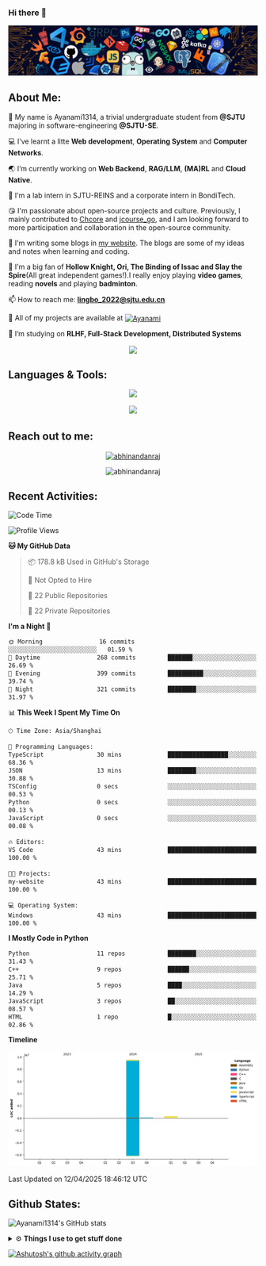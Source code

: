 ### Hi there 👋

![image](https://github.com/Ayanami1314/Ayanami1314/blob/master/assets/Programming.png)

## **About Me:**

🔭 My name is Ayanami1314, a trivial undergraduate student from **@SJTU** majoring in software-engineering **@SJTU-SE**.

💻 I’ve learnt a litte **Web development**, **Operating System** and **Computer Networks**.

🌏 I’m currently working on **Web Backend**, **RAG/LLM**, **(MA)RL** and **Cloud Native**.

👀 I'm a lab intern in SJTU-REINS and a corporate intern in BondiTech.

😘 I'm passionate about open-source projects and culture. Previously, I mainly contributed to [Chcore](https://github.com/SJTU-IPADS/OS-Course-Lab) and [jcourse_go](https://github.com/SJTU-jCourse/jcourse_go), and I am looking forward to more participation and collaboration in the open-source community.

📒 I'm writing some blogs in <a href="https://ayanami1314.github.io/">my website</a>. The blogs are some of my ideas and notes when learning and coding.

📜 I'm a big fan of **Hollow Knight, Ori, The Binding of Issac and Slay the Spire**(All great independent games!).I really enjoy playing **video games**, reading **novels** and playing **badminton**.

📫 How to reach me: **lingbo_2022@sjtu.edu.cn**

💬 All of my projects are available at <a href="https://github.com/Ayanami1314" target="blank"><img align="center" src="https://raw.githubusercontent.com/rahuldkjain/github-profile-readme-generator/master/src/images/icons/Social/github.svg" alt="Ayanami" height="30" width="40" /></a>

🌱 I’m studying on **RLHF, Full-Stack Development, Distributed Systems**

<p align="center">
   <img align="center" src="https://github-readme-streak-stats.herokuapp.com/?user=Ayanami1314&theme=radical&hide_border=true"/>
</p>

## **Languages & Tools:**

<p align="center">
  <a href="https://skillicons.dev">
    <img src="https://skillicons.dev/icons?i=c,cpp,go,java,python,ts,react,spring" />
  </a>
</p>
<p align="center">
  <a href="https://skillicons.dev">
    <img src="https://skillicons.dev/icons?i=linux,docker,vim,vscode,git,mongodb,mysql,postgresql,redis,nginx" />
  </a>
</p>

## **Reach out to me:** ️

<p align="center">
<a href="https://Ayanami1314.github.io" target="_blank"><img align="center" src="https://img.shields.io/badge/Website-3b5998?style=flat-square&logo=google-chrome&logoColor=white" alt="abhinandanraj" /></a>
<p align="center"> <img src="https://komarev.com/ghpvc/?username=Ayanami1314&label=Visitors&color=0088cc&style=flat-square" alt="abhinandanraj" /> </p>

## **Recent Activities:**

<!--START_SECTION:waka-->
![Code Time](http://img.shields.io/badge/Code%20Time-1%2C337%20hrs%2043%20mins-blue)

![Profile Views](http://img.shields.io/badge/Profile%20Views-1-blue)

**🐱 My GitHub Data** 

> 📦 178.8 kB Used in GitHub's Storage 
 > 
> 🚫 Not Opted to Hire
 > 
> 📜 22 Public Repositories 
 > 
> 🔑 22 Private Repositories 
 > 
**I'm a Night 🦉** 

```text
🌞 Morning                16 commits          ░░░░░░░░░░░░░░░░░░░░░░░░░   01.59 % 
🌆 Daytime                268 commits         ███████░░░░░░░░░░░░░░░░░░   26.69 % 
🌃 Evening                399 commits         ██████████░░░░░░░░░░░░░░░   39.74 % 
🌙 Night                  321 commits         ████████░░░░░░░░░░░░░░░░░   31.97 % 
```


📊 **This Week I Spent My Time On** 

```text
🕑︎ Time Zone: Asia/Shanghai

💬 Programming Languages: 
TypeScript               30 mins             █████████████████░░░░░░░░   68.36 % 
JSON                     13 mins             ████████░░░░░░░░░░░░░░░░░   30.88 % 
TSConfig                 0 secs              ░░░░░░░░░░░░░░░░░░░░░░░░░   00.53 % 
Python                   0 secs              ░░░░░░░░░░░░░░░░░░░░░░░░░   00.13 % 
JavaScript               0 secs              ░░░░░░░░░░░░░░░░░░░░░░░░░   00.08 % 

🔥 Editors: 
VS Code                  43 mins             █████████████████████████   100.00 % 

🐱‍💻 Projects: 
my-website               43 mins             █████████████████████████   100.00 % 

💻 Operating System: 
Windows                  43 mins             █████████████████████████   100.00 % 
```

**I Mostly Code in Python** 

```text
Python                   11 repos            ████████░░░░░░░░░░░░░░░░░   31.43 % 
C++                      9 repos             ██████░░░░░░░░░░░░░░░░░░░   25.71 % 
Java                     5 repos             ████░░░░░░░░░░░░░░░░░░░░░   14.29 % 
JavaScript               3 repos             ██░░░░░░░░░░░░░░░░░░░░░░░   08.57 % 
HTML                     1 repo              █░░░░░░░░░░░░░░░░░░░░░░░░   02.86 % 
```



**Timeline**

![Lines of Code chart](https://raw.githubusercontent.com/Ayanami1314/Ayanami1314/master/assets/bar_graph.png)


 Last Updated on 12/04/2025 18:46:12 UTC
<!--END_SECTION:waka-->

## **Github States:**

![Ayanami1314's GitHub stats](https://github-readme-stats.vercel.app/api?username=Ayanami1314&show_icons=true&bg_color=00000000)
<!-- [![Top Langs](https://github-readme-stats.vercel.app/api/top-langs/?username=Ayanami1314&layout=donut)](https://github.com/anuraghazra/github-readme-stats) -->

<details>
  <summary>⚙️ <b> Things I use to get stuff done</b></summary>
  	<ul>
  	   <li><b>OS:</b> Ubuntu 24.04 / Windows 11 / Fedora 40(wsl2) </li>
	     <li><b>Laptop:OMEN by HP Laptop</b> </li>
  	   <li><b>Browser: </b> Google Browser</li>
	     <li><b>Code Editor:</b> VSCode / IntelliJ / GoLand</li>
	     <li><b>To Stay Updated:</b> Nov 21th 2024</li>
	    <br />
	</ul>
</details>

[![Ashutosh's github activity graph](https://github-readme-activity-graph.vercel.app/graph?username=Ayanami1314&theme=react-dark)](https://github.com/ashutosh00710/github-readme-activity-graph)
